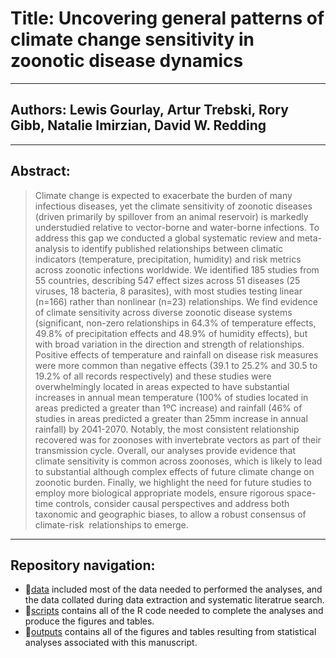 # Title: Uncovering general patterns of climate change sensitivity in zoonotic disease dynamics

------------------------------------------------------------------------

## Authors: Lewis Gourlay, Artur Trebski, Rory Gibb, Natalie Imirzian, David W. Redding

------------------------------------------------------------------------

## Abstract:

> Climate change is expected to exacerbate the burden of many infectious diseases, yet the climate sensitivity of zoonotic diseases (driven primarily by spillover from an animal reservoir) is markedly understudied relative to vector-borne and water-borne infections. To address this gap we conducted a global systematic review and meta-analysis to identify published relationships between climatic indicators (temperature, precipitation, humidity) and risk metrics across zoonotic infections worldwide. We identified 185 studies from 55 countries, describing 547 effect sizes across 51 diseases (25 viruses, 18 bacteria, 8 parasites), with most studies testing linear (n=166) rather than nonlinear (n=23) relationships. We find evidence of climate sensitivity across diverse zoonotic disease systems (significant, non-zero relationships in 64.3% of temperature effects, 49.8% of precipitation effects and 48.9% of humidity effects), but with broad variation in the direction and strength of relationships. Positive effects of temperature and rainfall on disease risk measures were more common than negative effects (39.1 to 25.2% and 30.5 to 19.2% of all records respectively) and these studies were overwhelmingly located in areas expected to have substantial increases in annual mean temperature (100% of studies located in areas predicted a greater than 1ºC increase) and rainfall (46% of studies in areas predicted a greater than 25mm increase in annual rainfall) by 2041-2070. Notably, the most consistent relationship recovered was for zoonoses with invertebrate vectors as part of their transmission cycle. Overall, our analyses provide evidence that climate sensitivity is common across zoonoses, which is likely to lead to substantial although complex effects of future climate change on zoonotic burden. Finally, we highlight the need for future studies to employ more biological appropriate models, ensure rigorous space-time controls, consider causal perspectives and address both taxonomic and geographic biases, to allow a robust consensus of climate-risk  relationships to emerge.

------------------------------------------------------------------------

## Repository navigation:

-   📁[data](https://github.com/BioDivHealth/climate_meta/tree/main/data) included most of the data needed to performed the analyses, and the data collated during data extraction and systematic literatrue search.
-   📁[scripts](https://github.com/BioDivHealth/climate_meta/tree/main/scripts) contains all of the R code needed to complete the analyses and produce the figures and tables.
-   📁[outputs](https://github.com/BioDivHealth/climate_meta/tree/main/outputs) contains all of the figures and tables resulting from statistical analyses associated with this manuscript.
